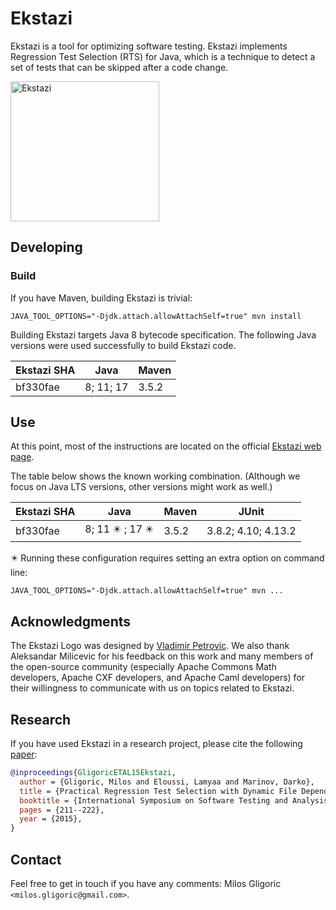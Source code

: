 Ekstazi
=======

Ekstazi is a tool for optimizing software testing. Ekstazi implements
Regression Test Selection (RTS) for Java, which is a technique to
detect a set of tests that can be skipped after a code change.

<img src="http://ekstazi.org/Ekstazi.png" alt="Ekstazi" width="238" height="224"> 

## Developing

### Build

If you have Maven, building Ekstazi is trivial:

```
JAVA_TOOL_OPTIONS="-Djdk.attach.allowAttachSelf=true" mvn install
```

Building Ekstazi targets Java 8 bytecode specification. The following
Java versions were used successfully to build Ekstazi code.

| Ekstazi SHA | Java | Maven |
| ----------- | ---- | ----- |
| bf330fae    | 8; 11; 17 | 3.5.2 |

## Use

At this point, most of the instructions are located on the official
[Ekstazi web page](http://ekstazi.org).

The table below shows the known working combination.  (Although we
focus on Java LTS versions, other versions might work as well.)

| Ekstazi SHA | Java | Maven | JUnit |
| ----------- | ---- | ----- | ----- |
| bf330fae    | 8; 11 :eight_pointed_black_star: ; 17 :eight_pointed_black_star: | 3.5.2 | 3.8.2; 4.10; 4.13.2 |

:eight_pointed_black_star: Running these configuration requires
setting an extra option on command line:
```
JAVA_TOOL_OPTIONS="-Djdk.attach.allowAttachSelf=true" mvn ...
```

## Acknowledgments

The Ekstazi Logo was designed by [Vladimir
Petrovic](https://rs.linkedin.com/in/vladimirpetrovicdesign).  We also
thank Aleksandar Milicevic for his feedback on this work and many
members of the open-source community (especially Apache Commons Math
developers, Apache CXF developers, and Apache Caml developers) for
their willingness to communicate with us on topics related to Ekstazi.

## Research

If you have used Ekstazi in a research project, please cite the
following
[paper](https://users.ece.utexas.edu/~gligoric/papers/GligoricETAL15Ekstazi.pdf):

```bibtex
@inproceedings{GligoricETAL15Ekstazi,
  author = {Gligoric, Milos and Eloussi, Lamyaa and Marinov, Darko},
  title = {Practical Regression Test Selection with Dynamic File Dependencies},
  booktitle = {International Symposium on Software Testing and Analysis},
  pages = {211--222},
  year = {2015},
}
```

## Contact

Feel free to get in touch if you have any comments: Milos Gligoric
`<milos.gligoric@gmail.com>`.
